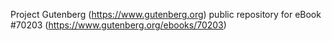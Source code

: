 Project Gutenberg (https://www.gutenberg.org) public repository for
eBook #70203 (https://www.gutenberg.org/ebooks/70203)
